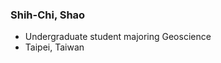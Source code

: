 ### Shih-Chi, Shao 
+ Undergraduate student majoring Geoscience
+ Taipei, Taiwan

<!---
ShihChi90/ShihChi90 is a ✨ special ✨ repository because its `README.md` (this file) appears on your GitHub profile.
You can click the Preview link to take a look at your changes.
--->
